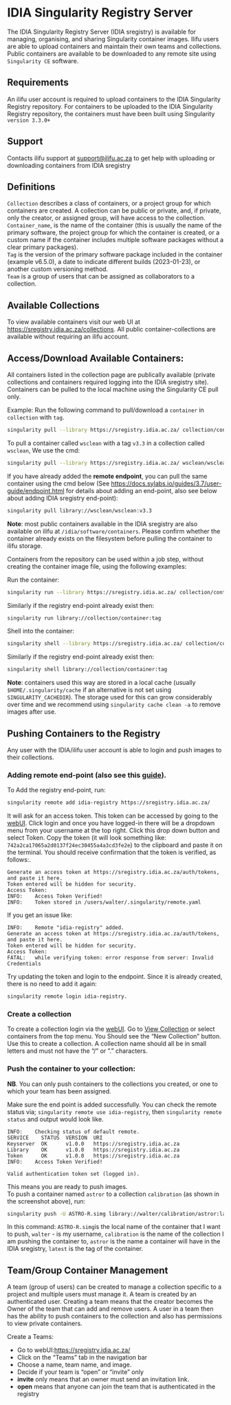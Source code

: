 # IDIA Singularity Registry Server 

The IDIA Singularity Registry Server (IDIA sregistry) is available for managing, organising, and sharing Singularity container images. Ilifu users are able to upload containers and maintain their own teams and collections. Public containers are available to be downloaded to any remote site using `Singularity CE` software.

## Requirements

An ilifu user account is required to upload containers to the IDIA Singularity Registry repository.
For containers to be uploaded to the IDIA Singularity Registry repository, the containers must have been built using Singularity `version 3.3.0+`

## Support
Contacts ilifu support at support@ilifu.ac.za to get help with uploading or downloading containers from IDIA sregistry

## Definitions
`Collection` describes a class of containers, or a project group for which containers are created. A collection can be public or private, and, if private, only the creator, or assigned group, will have access to the collection.<br />
`Container_name`, is the name of the container (this is usually the name of the primary software, the project group for which the container is created, or a custom name if the container includes multiple software packages without a clear primary packages).<br />
`Tag` is the version of the primary software package included in the container (example v6.5.0), a date to indicate different builds (2023-01-23), or another custom versioning method.<br />
`Team` is a group of users that can be assigned as collaborators to a collection.

## Available Collections
To view available containers visit our web UI at https://sregistry.idia.ac.za/collections. All public container-collections are available without requiring an ilifu account.

## Access/Download Available Containers:
All containers listed in the collection page are publically available (private collections and containers required logging into the IDIA sregistry site). Containers can be pulled to the local machine using the Singularity CE pull only. 

Example:
Run the following command to pull/download a `container` in `collection` with `tag`.
```bash
singularity pull --library https://sregistry.idia.ac.za/ collection/container:tag
```
To pull a container called `wsclean` with a tag `v3.3` in a collection called `wsclean`, We use the cmd:
```bash
singularity pull --library https://sregistry.idia.ac.za/ wsclean/wsclean:v3.3
```

If you have already added the **remote endpoint**, you can pull the same container using the cmd below (See https://docs.sylabs.io/guides/3.7/user-guide/endpoint.html for details about adding an end-point, also see below about adding IDIA sregistry end-point):
```bash
singularity pull library://wsclean/wsclean:v3.3
```
**Note**: most public containers available in the IDIA sregistry are also available on ilifu at `/idia/software/containers`. Please confirm whether the container already exists on the filesystem before pulling the container to ilifu storage. 

Containers from the repository can be used within a job step, without creating the container image file, using the following examples: 

Run the container:
```bash
singularity run --library https://sregistry.idia.ac.za/ collection/container:tag
```
Similarly if the registry end-point already exist then:
```bash
singularity run library://collection/container:tag
```
Shell into the container:
```bash
singularity shell --library https://sregistry.idia.ac.za/ collection/container:tag
```
Similarly if the registry end-point already exist then:
```bash
singularity shell library://collection/container:tag
```
**Note**: containers used this way are stored in a local cache (usually `$HOME/.singularity/cache` if an alternative is not set using `SINGULARITY_CACHEDIR`). The storage used for this can grow considerably over time and we recommend using `singularity cache clean -a` to remove images after use.
 

## Pushing Containers to the Registry
Any user with the IDIA/ilifu user account is able to login and push images to their collections.

### Adding remote end-point (also see this [guide](https://docs.sylabs.io/guides/3.7/user-guide/endpoint.html)).

To Add the registry end-point, run:
```bash
singularity remote add idia-registry https://sregistry.idia.ac.za/
```
It will ask for an access token. This token can be accessed by going to the [webUI](https://sregistry.idia.ac.za). Click login and once you have logged-in there will be a dropdown menu from your username at the top right. Click this drop down button and select Token. Copy the token (it will look something like: `742a2ca17065a2d0137f24ec30455a4a3cd3fe2e`) to the clipboard and paste it on the terminal. You should receive confirmation that the token is verified, as follows:.
```
Generate an access token at https://sregistry.idia.ac.za/auth/tokens, and paste it here.
Token entered will be hidden for security.
Access Token: 
INFO:    Access Token Verified!
INFO:    Token stored in /users/walter/.singularity/remote.yaml
```

If you get an issue like:
```
INFO:    Remote "idia-registry" added.
Generate an access token at https://sregistry.idia.ac.za/auth/tokens, and paste it here.
Token entered will be hidden for security.
Access Token: 
FATAL:   while verifying token: error response from server: Invalid Credentials
```
Try updating the token and login to the endpoint. Since it is already created, there is no need to add it again:
```bash
singularity remote login idia-registry.
```

### Create a collection
To create a collection login via the [webUI](https://sregistry.idia.ac.za). Go to [View Collection](https://sregistry.idia.ac.za/collections) or select containers from the top menu. You Should see the “New Collection” button. Use this to create a collection. A collection name should all be in small letters and must not have the “/” or ”.” characters.

### Push the container to your collection:
**NB**. You can only push containers to the collections you created, or one to which your team has been assigned.

Make sure the end point is added successfully. 
You can check the remote status via; `singularity remote use idia-registry`, then `singularity remote status` and output would look like.
```
INFO:    Checking status of default remote.
SERVICE    STATUS  VERSION  URI
Keyserver  OK      v1.0.0   https://sregistry.idia.ac.za
Library    OK      v1.0.0   https://sregistry.idia.ac.za
Token      OK      v1.0.0   https://sregistry.idia.ac.za
INFO:    Access Token Verified!

Valid authentication token set (logged in).
```
This means you are ready to push images.<br />
To push a container named `astror` to a collection `calibration` (as shown in the screenshot above), run:
```bash
singularity push -U ASTRO-R.simg library://walter/calibration/astror:latest
```
In this command: `ASTRO-R.simg`is the local name of the container that I want to push, `walter` - is my username, `calibration` is the name of the collection I am pushing the container to, `astror` is the name a container will have in the IDIA sregistry, `latest` is the tag of the container. 

## Team/Group Container Management
A team (group of users) can be created to manage a collection specific to a project and multiple users must manage it. A team is created by an authenticated user. Creating a team means that the creator becomes the Owner of the team that can add and remove users. A user in a team then has the ability to push containers to the collection and also has permissions to view private containers.

Create a Teams:
- Go to webUI:https://sregistry.idia.ac.za/
- Click on the “Teams” tab in the navigation bar
- Choose a name, team name, and image.
- Decide if your team is “open” or “invite” only
- **invite** only means that an owner must send an invitation link.
- **open** means that anyone can join the team that is authenticated in the registry